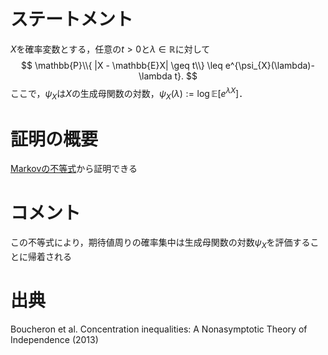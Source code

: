 # ステートメント
$X$を確率変数とする，任意の$t>0$と$\lambda \in \mathbb{R}$に対して
$$
\mathbb{P}\\{ |X - \mathbb{E}X| \geq t\\}  \leq e^{\psi_{X}(\lambda)-\lambda t}.
$$
ここで，$\psi_{X}$は$X$の生成母関数の対数，$\psi_{X}(\lambda):=\log \mathbb{E}\left[e^{\lambda X} \right]$．

# 証明の概要
[Markovの不等式](markov_inequality.md)から証明できる

# コメント
この不等式により，期待値周りの確率集中は生成母関数の対数$\psi_X$を評価することに帰着される

# 出典
Boucheron et al. Concentration inequalities: A Nonasymptotic Theory of Independence (2013)
